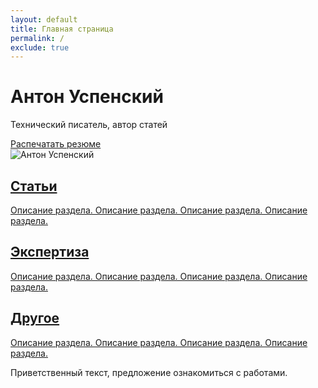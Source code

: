 ```yaml
---
layout: default
title: Главная страница
permalink: /
exclude: true
---
```


<link rel="stylesheet" href="https://antonuspenskiy.github.io/assets/style.css">

<div class="intro-section">
    <!-- Левая колонка -->
    <div class="intro-text">
        <div>
            <h1>Антон Успенский</h1>
            <p>Технический писатель, автор статей</p>
        </div>
        <a href="/CV/" class="print-button">Распечатать резюме</a>
    </div>
    <!-- Правая колонка -->
    <div class="intro-image">
        <img src="https://antonuspenskiy.github.io/assets/index/Main-transparent.png" alt="Антон Успенский">
    </div>
</div>

<div class="button-container">
    <a href="/articles/" class="button">
        <h2>Статьи</h2>
        <p>Описание раздела. Описание раздела. Описание раздела. Описание раздела.</p>
    </a>
    <a href="/reports/" class="button">
        <h2>Экспертиза</h2>
        <p>Описание раздела. Описание раздела. Описание раздела. Описание раздела.</p>
    </a>
    <a href="/other/" class="button">
        <h2>Другое</h2>
        <p>Описание раздела. Описание раздела. Описание раздела. Описание раздела.</p>
    </a>
</div>

<div class="welcome-text">
    <p>Приветственный текст, предложение ознакомиться с работами.</p>
</div>
